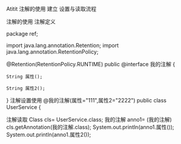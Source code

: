 Atitit   注解的使用 建立  设置与读取流程


注解的使用
注解定义

package ref;

import java.lang.annotation.Retention;
import java.lang.annotation.RetentionPolicy;

@Retention(RetentionPolicy.RUNTIME)
public @interface 我的注解 {

	String 属性();

	String 属性2();

}
注解设置使用
 @我的注解(属性="111",属性2="2222")
public class UserService {


注解读取
	Class cls=	UserService.class;
	我的注解   anno1=  (我的注解) cls.getAnnotation(我的注解.class);
	System.out.println(anno1.属性());
	System.out.println(anno1.属性2());

